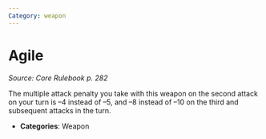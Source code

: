 ```yaml
---
Category: weapon
---
```

# Agile  
*Source: Core Rulebook p. 282*  

The multiple attack penalty you take with this weapon on the second attack on your turn is –4 instead of –5, and –8 instead of –10 on the third and subsequent attacks in the turn.

- **Categories**: Weapon